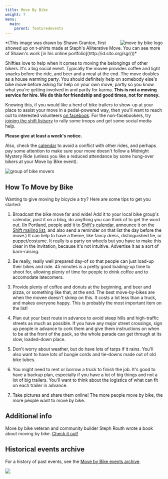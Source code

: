 ```yaml
---
title: Move By Bike
weight: 7
menu:
  main:
    parent: featuredevents
---
```


<img src=/images/move_by_bike_logo.jpg alt="move by bike logo" align=right>
*(This image was drawn by Shawn Granton, first showed up on t-shirts made at Steph's Alliterative Move. You can see more of Shawn's work [in his online portfolio](http://id.sito.org/sgr/))*

Shifties love to help when it comes to moving the belongings of other bikers. It's a big social event. Typically the movee provides coffee and light snacks before the ride, and beer and a meal at the end. The move doubles as a house warming party. You should definitely help on somebody else's bike move before asking for help on your own move, partly so you know what you're getting involved in and partly for karma. **This is not a moving service for hire. We do this for friendship and good times, not for money.**

Knowing this, if you would like a herd of bike trailers to show-up at your place to assist your move in a pedal-powered way, then you'll want to reach out to interested volunteers [on facebook](https://www.facebook.com/groups/movebybike/).  For the non-facebookers, try [joining the shift listserv](/pages/email-list/) to rally some troops and get some social media help.

**Please give at least a week's notice.**

Also, check the [calendar](/calendar/) to avoid a conflict with other rides, and perhaps pay some attention to make sure your move doesn't follow a Midnight Mystery Ride (unless you like a reduced attendance by some hung-over bikers at your Move by Bike event).

<img src=/images/move_by_bike_group.jpg alt="group of bike movers" align=center>

## How To Move by Bike

Wanting to give moving by bicycle a try? Here are some tips to get you started:

1. Broadcast the bike move far and wide! Add it to your local bike group's calendar, post it on a blog, do anything you can think of to get the word out. (In Portland, people add it to [Shift's calendar](http://shift2bikes.org/fun), announce it on the [Shift mailing list](/pages/email-list/), and also send a reminder on that list the day before the move.) It can help to have a theme, like fancy dress, distinguished tie, or puppet/costume. It really is a party on wheels but you have to make this clear in the invitation, because it's not intuitive. Advertise it as a sort of barn-raising.

2. Be really, really well prepared day-of so that people can just load-up their bikes and ride. 45 minutes is a pretty good loading-up time to shoot for, allowing plenty of time for people to drink coffee and to accomodate latecomers.

3. Provide plenty of coffee and donuts at the beginning, and beer and pizza, or something like that, at the end. The best move-by-bikes are when the movee doesn't skimp on this. It costs a lot less than a truck, and makes everyone happy. This is probably the most important item on the list!

4. Plan out your best route in advance to avoid steep hills and high-traffic streets as much as possible. If you have any major street crossings, sign up people in advance to cork them and give them instructions on when to be at the front of the pack, so the whole parade can get through at its slow, loaded-down place.

5. Don't worry about weather, but do have lots of tarps if it rains. You'll also want to have lots of bungie cords and tie-downs made out of old bike tubes.

6. You might need to rent or borrow a truck to finish the job. It's good to have a backup plan, especially if you have a lot of big things and not a lot of big trailers. You'll want to think about the logistics of what can fit on each trailer in advance.

7. Take pictures and share them online! The more people move by bike, the more people want to move by bike.

## Additional info

Move by bike veteran and community builder Steph Routh wrote a book about moving by bike.  [Check it out!](https://microcosmpublishing.com/catalog/books/5150/)

## Historical events archive

For a history of past events, see the [Move by Bike events archive](/archive/mbb-events-archive/).

<img src=/images/ed-moves-fool-by_bike.jpg>
